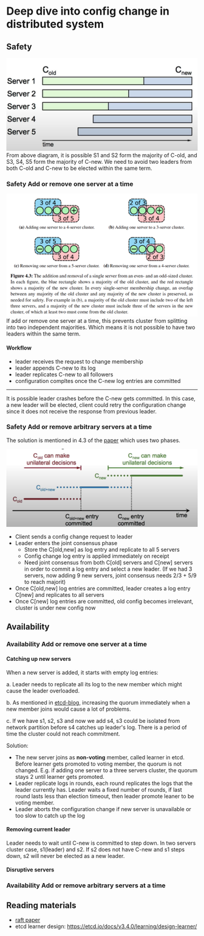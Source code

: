 # Deep dive into config change in distributed system

## Safety

![config-change](resources/config-change.png)
From above diagram, it is possible S1 and S2 form the majority of C-old, and S3, S4, S5 form the majority of C-new. We
need to avoid two leaders from both C-old and C-new to be elected within the same term.

### Safety Add or remove one server at a time

![change-one-member-at-a-time](resources/change-one-member-at-a-time.png)
If add or remove one server at a time, this prevents cluster from splitting into two independent majorities. Which means
it is not possible to have two leaders within the same term.

#### Workflow

- leader receives the request to change membership
- leader appends C-new to its log
- leader replicates C-new to all followers
- configuration compltes once the C-new log entries are committed

---
It is possible leader crashes before the C-new gets committed. In this case, a new leader will be elected, client could
retry the configuration change since it does not receive the response from previous leader.

### Safety Add or remove arbitrary servers at a time

The solution is mentioned in 4.3 of the [paper](https://github.com/ongardie/dissertation/blob/master/stanford.pdf) which uses two phases.

![joint-consensus](resources/joint-consensus.png)

- Client sends a config change request to leader
- Leader enters the joint consensus phase
  - Store the C[old,new] as log entry and replicate to all 5 servers
  - Config change log entry is applied immediately on receipt
  - Need joint consensus from both C[old] servers and C[new] servers in order to commit a log entry and select a new leader.
    (If we had 3 servers, now adding 9 new servers, joint consensus needs 2/3 + 5/9 to reach majorit)
- Once C[old,new] log entries are committed, leader creates a log entry C[new] and replicates to all servers
- Once C[new] log entries are committed, old config becomes irrelevant, cluster is under new config now

## Availability

### Availability Add or remove one server at a time

#### Catching up new servers

When a new server is added, it starts with empty log entries:

a. Leader needs to replicate all its log to the new member which might cause the leader overloaded.

b. As mentioned in [etcd-blog](https://etcd.io/docs/v3.4.0/learning/design-learner/), increasing the quorum immediately
when a new member joins would cause a lot of problems.

c. If we have s1, s2, s3 and now we add s4, s3 could be isolated from network partition before s4 catches up leader's log.
There is a period of time the cluster could not reach commitment.

Solution:

- The new server joins as **non-voting** member, called learner in etcd. Before learner gets promoted to voting member,
  the quorum is not changed. E.g. if adding one server to a three servers cluster, the quorum stays 2 until learner gets promoted.
- Leader replicate logs in rounds, each round replicates the logs that the leader currently has. Leader waits a fixed
  number of rounds, if last round lasts less than election timeout, then leader promote leaner to be voting member.
- Leader aborts the configuration change if new server is unavailable or too slow to catch up the log

#### Removing current leader

Leader needs to wait until C-new is committed to step down. In two servers cluster case, s1(leader) and s2. If s2 does not
have C-new and s1 steps down, s2 will never be elected as a new leader.

#### Disruptive servers

### Availability Add or remove arbitrary servers at a time

## Reading materials

- [raft paper](resources/consensus-raft.pdf)
- etcd learner design: <https://etcd.io/docs/v3.4.0/learning/design-learner/>
